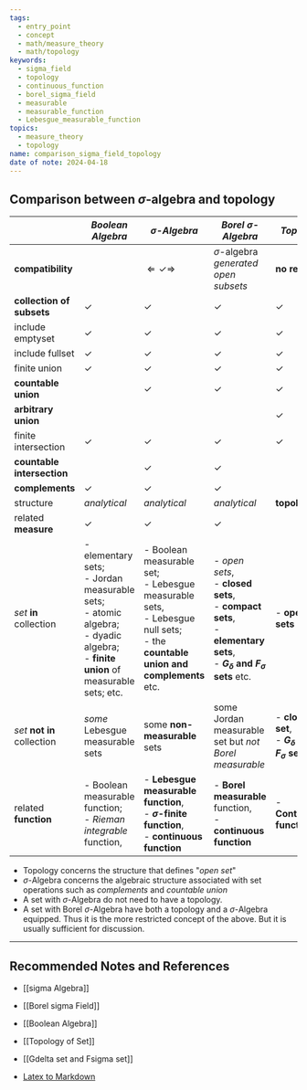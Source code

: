 ```yaml
---
tags:
  - entry_point
  - concept
  - math/measure_theory
  - math/topology
keywords:
  - sigma_field
  - topology
  - continuous_function
  - borel_sigma_field
  - measurable
  - measurable_function
  - Lebesgue_measurable_function
topics:
  - measure_theory
  - topology
name: comparison_sigma_field_topology
date of note: 2024-04-18
---
```


## Comparison between $\sigma$-algebra and topology

|                             | ***Boolean Algebra***                                                                                                                      | ***$\sigma$-Algebra***                                                                                                                  | ***Borel $\sigma$-Algebra***                                                                                                            | ***Topology***                                                 |
| --------------------------- | ------------------------------------------------------------------------------------------------------------------------------------------ | --------------------------------------------------------------------------------------------------------------------------------------- | --------------------------------------------------------------------------------------------------------------------------------------- | -------------------------------------------------------------- |
| **compatibility**           |                                                                                                                                            | $\Leftarrow \checkmark \Rightarrow$                                                                                                     | $\sigma$-algebra *generated open subsets*                                                                                               | **no relation**                                                |
| **collection of subsets**   | $\checkmark$                                                                                                                               | $\checkmark$                                                                                                                            | $\checkmark$                                                                                                                            | $\checkmark$                                                   |
| include emptyset            | $\checkmark$                                                                                                                               | $\checkmark$                                                                                                                            | $\checkmark$                                                                                                                            | $\checkmark$                                                   |
| include fullset             | $\checkmark$                                                                                                                               | $\checkmark$                                                                                                                            | $\checkmark$                                                                                                                            | $\checkmark$                                                   |
| finite union                | $\checkmark$                                                                                                                               | $\checkmark$                                                                                                                            | $\checkmark$                                                                                                                            | $\checkmark$                                                   |
| **countable union**         |                                                                                                                                            | $\checkmark$                                                                                                                            | $\checkmark$                                                                                                                            | $\checkmark$                                                   |
| **arbitrary union**         |                                                                                                                                            |                                                                                                                                         |                                                                                                                                         | $\checkmark$                                                   |
| finite intersection         | $\checkmark$                                                                                                                               | $\checkmark$                                                                                                                            | $\checkmark$                                                                                                                            | $\checkmark$                                                   |
| **countable intersection**  |                                                                                                                                            | $\checkmark$                                                                                                                            | $\checkmark$                                                                                                                            |                                                                |
| **complements**             | $\checkmark$                                                                                                                               | $\checkmark$                                                                                                                            | $\checkmark$                                                                                                                            |                                                                |
| structure                   | *analytical*                                                                                                                               | *analytical*                                                                                                                            | *analytical*                                                                                                                            | **topological**                                                |
| related **measure**         | $\checkmark$                                                                                                                               | $\checkmark$                                                                                                                            | $\checkmark$                                                                                                                            |                                                                |
| *set* **in** collection     | - elementary sets; <br>- Jordan measurable sets; <br>- atomic algebra;<br>- dyadic algebra;<br>- **finite union** of measurable sets; etc. | - Boolean measurable set;  <br>- Lebesgue measurable sets,<br>- Lebesgue null sets; <br>- the **countable union and complements**  etc. | - *open sets*,<br>- **closed sets**,<br>- **compact sets**,<br>- **elementary sets**,<br>- **$G_{\delta}$ and $F_{\sigma}$ sets**  etc. | - **open sets**                                                |
| *set* **not in** collection | *some* Lebesgue measurable sets                                                                                                            | some **non-measurable** sets                                                                                                            | some Jordan measurable set but *not Borel measurable*                                                                                   | - **closed set**, <br>- **$G_{\delta}$ and $F_{\sigma}$ sets** |
| related **function**        | - Boolean measurable function; <br>- *Rieman integrable* function,                                                                         | - **Lebesgue measurable function**, <br>- **$\sigma$-finite function**, <br>- **continuous function**                                   | - **Borel measurable** function,<br>- **continuous function**                                                                           | - **Continuous function**                                      |


- Topology concerns the structure that defines "*open set*"
- $\sigma$-Algebra concerns the algebraic structure associated with set operations such as *complements* and *countable union*
- A set with $\sigma$-Algebra do not need to have a topology.
- A set with Borel $\sigma$-Algebra have both a topology and a $\sigma$-Algebra equipped. Thus it is the more restricted concept of the above. But it is usually sufficient for discussion.




-----------
##  Recommended Notes and References

- [[sigma Algebra]]
- [[Borel sigma Field]]
- [[Boolean Algebra]]
- [[Topology of Set]]
- [[Gdelta set and Fsigma set]]



- [Latex to Markdown](https://tableconvert.com/latex-to-markdown)